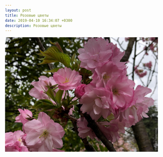 ```yaml
---
layout: post
title: Розовые цветы
date: 2019-04-10 16:34:07 +0300
description: Розовые цветы
---
```


<img src="/assets/images/2019/04/2019-04-10_16-34-07_IMG_0347_web.jpg" class="img-fluid mx-auto d-block" alt="Розовые цветы" />
